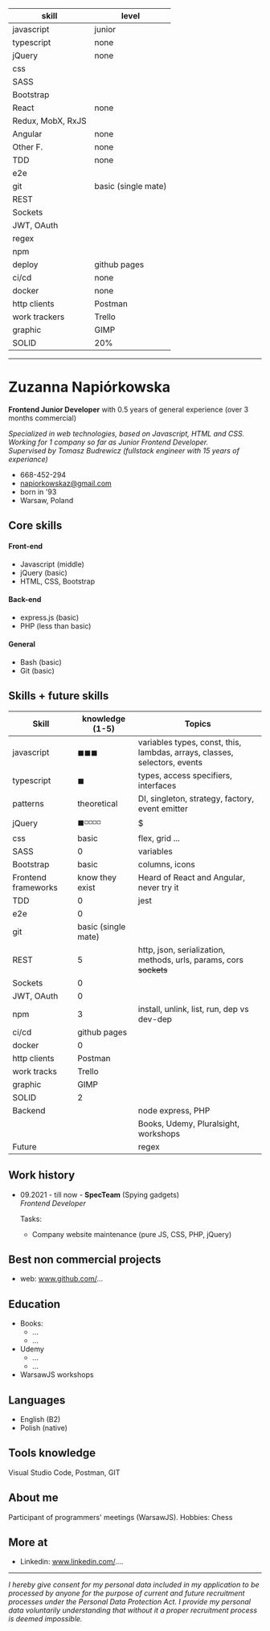   
  | skill        | level      |         
  |--------------|---------------------|
  | javascript   | junior|
  | typescript   | none                |
  | jQuery       | none|
  | css | |
  | SASS | |
  | Bootstrap | | 
  | React        | none|
  | Redux, MobX, RxJS|
  | Angular      | none|
  | Other F.     | none|
  | TDD          | none                | 
  | e2e          |
  | git          | basic (single mate) |
  | REST |
  | Sockets | 
  | JWT, OAuth | 
  | regex|
  | npm | 
  | deploy | github pages |
  | ci/cd | none
  | docker | none
  | http clients | Postman
  | work trackers | Trello
  | graphic     | GIMP
  | SOLID | 20% 
  
  
  --------------------------------------
 
# Zuzanna Napiórkowska
**Frontend Junior Developer** with 0.5 years of general experience (over 3 months commercial)  
 
*Specialized in web technologies, based on Javascript, HTML and CSS.  
Working for 1 company so far as Junior Frontend Developer.  
Supervised by Tomasz Budrewicz (fullstack engineer with 15 years of experiance)*

- 668-452-294
- napiorkowskaz@gmail.com
- born in '93
- Warsaw, Poland

## Core skills

#### Front-end
- Javascript (middle)
- jQuery (basic)
- HTML, CSS, Bootstrap

#### Back-end
- express.js (basic)
- PHP (less than basic)

#### General
- Bash (basic)
- Git (basic)

## Skills + future skills 

  | Skill        | knowledge (1-5)    | Topics
  |--------------|---------------------   | --------
  | javascript   | ◼◼◼                | variables types, const, this, lambdas, arrays, classes, selectors, events
  | typescript   | ◼                     | types, access specifiers, interfaces
  | patterns     | theoretical            | DI, singleton, strategy, factory, event emitter
  | jQuery       | ◼◽◽◽◽                 | $
  | css          | basic                  | flex, grid ...
  | SASS         | 0                      | variables
  | Bootstrap    | basic                  | columns, icons
  | Frontend frameworks | know they exist | Heard of React and Angular, never try it
  | TDD          | 0                      | jest 
  | e2e          | 0
  | git          | basic (single mate) 
  | REST         | 5                      | http, json, serialization, methods, urls, params, cors ~~sockets~~
  | Sockets      | 0
  | JWT, OAuth   | 0
  | npm          | 3                      | install, unlink, list, run, dep vs dev-dep         
  | ci/cd        | github pages  
  | docker       | 0
  | http clients | Postman
  | work tracks  | Trello
  | graphic      | GIMP
  | SOLID        | 2                    | 
  | Backend      |           | node express, PHP
  |              |              | Books, Udemy, Pluralsight, workshops
  | Future       |          | regex
  
## Work history
 
- 09.2021 - till now - **SpecTeam** (Spying gadgets)  
  *Frontend Developer*  

  Tasks:
  - Company website maintenance (pure JS, CSS, PHP, jQuery)  
   
## Best non commercial projects
- web: www.github.com/...

## Education
- Books:
  - ...
  - ...
- Udemy
  - ...
  - ...
- WarsawJS workshops

## Languages

- English (B2)
- Polish (native)

## Tools knowledge

Visual Studio Code, Postman, GIT

## About me
  
Participant of programmers' meetings (WarsawJS).
Hobbies: Chess

## More at
- Linkedin: www.linkedin.com/....

----------------------------------------------------------------------------------------    
      
*I hereby give consent for my personal data included in my application to be processed by anyone for the purpose of current and future recruitment processes under the Personal Data Protection Act. I provide my personal data voluntarily understanding that without it a proper recruitment process is deemed impossible.*
